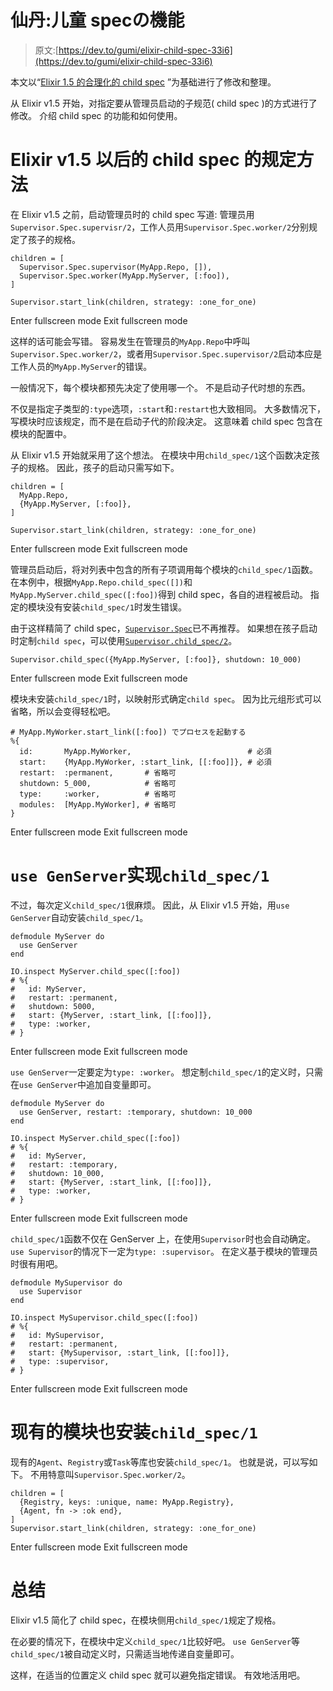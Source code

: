 # 仙丹:儿童 specの機能

> 原文:[https://dev.to/gumi/elixir-child-spec-33i6](https://dev.to/gumi/elixir-child-spec-33i6)

本文以“[Elixir 1.5 的合理化的 child spec](https://qiita.com/melpon/items/bae4105c68f8da50e3c7) ”为基础进行了修改和整理。

从 Elixir v1.5 开始，对指定要从管理员启动的子规范( child spec )的方式进行了修改。 介绍 child spec 的功能和如何使用。

# Elixir v1.5 以后的 child spec 的规定方法

在 Elixir v1.5 之前，启动管理员时的 child spec 写道: 管理员用`Supervisor.Spec.supervisr/2`，工作人员用`Supervisor.Spec.worker/2`分别规定了孩子的规格。

```
children = [
  Supervisor.Spec.supervisor(MyApp.Repo, []),
  Supervisor.Spec.worker(MyApp.MyServer, [:foo]),
]

Supervisor.start_link(children, strategy: :one_for_one) 
```

Enter fullscreen mode Exit fullscreen mode

这样的话可能会写错。 容易发生在管理员的`MyApp.Repo`中呼叫`Supervisor.Spec.worker/2`，或者用`Supervisor.Spec.supervisor/2`启动本应是工作人员的`MyApp.MyServer`的错误。

一般情况下，每个模块都预先决定了使用哪一个。 不是启动子代时想的东西。

不仅是指定子类型的`:type`选项，`:start`和`:restart`也大致相同。 大多数情况下，写模块时应该规定，而不是在启动子代的阶段决定。 这意味着 child spec 包含在模块的配置中。

从 Elixir v1.5 开始就采用了这个想法。 在模块中用`child_spec/1`这个函数决定孩子的规格。 因此，孩子的启动只需写如下。

```
children = [
  MyApp.Repo,
  {MyApp.MyServer, [:foo]},
]

Supervisor.start_link(children, strategy: :one_for_one) 
```

Enter fullscreen mode Exit fullscreen mode

管理员启动后，将对列表中包含的所有子项调用每个模块的`child_spec/1`函数。 在本例中，根据`MyApp.Repo.child_spec([])`和`MyApp.MyServer.child_spec([:foo])`得到 child spec，各自的进程被启动。 指定的模块没有安装`child_spec/1`时发生错误。

由于这样精简了 child spec，[`Supervisor.Spec`](https://hexdocs.pm/elixir/Supervisor.Spec.html)已不再推荐。 如果想在孩子启动时定制`child spec`，可以使用[`Supervisor.child_spec/2`](https://hexdocs.pm/elixir/Supervisor.html#child_spec/2)。

```
Supervisor.child_spec({MyApp.MyServer, [:foo]}, shutdown: 10_000) 
```

Enter fullscreen mode Exit fullscreen mode

模块未安装`child_spec/1`时，以映射形式确定`child spec`。 因为比元组形式可以省略，所以会变得轻松吧。

```
# MyApp.MyWorker.start_link([:foo]) でプロセスを起動する
%{
  id:       MyApp.MyWorker,                          # 必須
  start:    {MyApp.MyWorker, :start_link, [[:foo]]}, # 必須
  restart:  :permanent,       # 省略可
  shutdown: 5_000,            # 省略可
  type:     :worker,          # 省略可
  modules:  [MyApp.MyWorker], # 省略可
} 
```

Enter fullscreen mode Exit fullscreen mode

# `use GenServer`实现`child_spec/1`

不过，每次定义`child_spec/1`很麻烦。 因此，从 Elixir v1.5 开始，用`use GenServer`自动安装`child_spec/1`。

```
defmodule MyServer do
  use GenServer
end

IO.inspect MyServer.child_spec([:foo])
# %{
#   id: MyServer,
#   restart: :permanent,
#   shutdown: 5000,
#   start: {MyServer, :start_link, [[:foo]]},
#   type: :worker,
# } 
```

Enter fullscreen mode Exit fullscreen mode

`use GenServer`一定要定为`type: :worker`。 想定制`child_spec/1`的定义时，只需在`use GenServer`中追加自变量即可。

```
defmodule MyServer do
  use GenServer, restart: :temporary, shutdown: 10_000
end

IO.inspect MyServer.child_spec([:foo])
# %{
#   id: MyServer,
#   restart: :temporary,
#   shutdown: 10_000,
#   start: {MyServer, :start_link, [[:foo]]},
#   type: :worker,
# } 
```

Enter fullscreen mode Exit fullscreen mode

`child_spec/1`函数不仅在 GenServer 上，在使用`Supervisor`时也会自动确定。 `use Supervisor`的情况下一定为`type: :supervisor`。 在定义基于模块的管理员时很有用吧。

```
defmodule MySupervisor do
  use Supervisor
end

IO.inspect MySupervisor.child_spec([:foo])
# %{
#   id: MySupervisor,
#   restart: :permanent,
#   start: {MySupervisor, :start_link, [[:foo]]},
#   type: :supervisor,
# } 
```

Enter fullscreen mode Exit fullscreen mode

# 现有的模块也安装`child_spec/1`

现有的`Agent`、`Registry`或`Task`等库也安装`child_spec/1`。 也就是说，可以写如下。 不用特意叫`Supervisor.Spec.worker/2`。

```
children = [
  {Registry, keys: :unique, name: MyApp.Registry},
  {Agent, fn -> :ok end},
]
Supervisor.start_link(children, strategy: :one_for_one) 
```

Enter fullscreen mode Exit fullscreen mode

# 总结

Elixir v1.5 简化了 child spec，在模块侧用`child_spec/1`规定了规格。

在必要的情况下，在模块中定义`child_spec/1`比较好吧。 `use GenServer`等`child_spec/1`被自动定义时，只需适当地传递自变量即可。

这样，在适当的位置定义 child spec 就可以避免指定错误。 有效地活用吧。